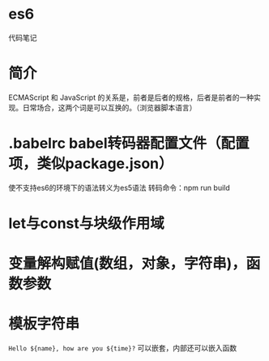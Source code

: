 # es6
代码笔记
# 简介
ECMAScript 和 JavaScript 的关系是，前者是后者的规格，后者是前者的一种实现。日常场合，这两个词是可以互换的。（浏览器脚本语言）
# .babelrc babel转码器配置文件（配置项，类似package.json）
使不支持es6的环境下的语法转义为es5语法
转码命令：npm run build
# let与const与块级作用域
# 变量解构赋值(数组，对象，字符串)，函数参数
# 模板字符串
`Hello ${name}, how are you ${time}?`
可以嵌套，内部还可以嵌入函数


